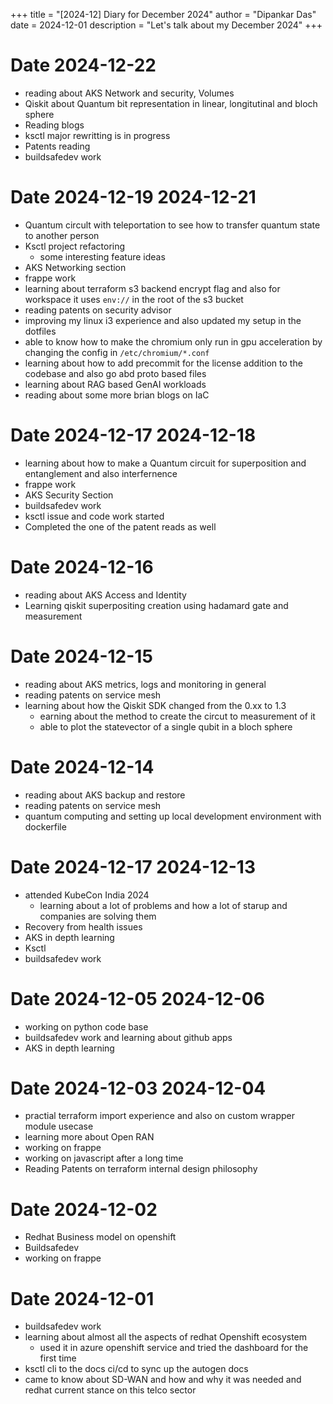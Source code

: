 +++
title = "[2024-12] Diary for December 2024"
author = "Dipankar Das"
date = 2024-12-01
description = "Let's talk about my December 2024"
+++

# Date 2024-12-22
* reading about AKS Network and security, Volumes
* Qiskit about Quantum bit representation in linear, longitutinal and bloch sphere
* Reading blogs
* ksctl major rewritting is in progress
* Patents reading
* buildsafedev work

# Date 2024-12-19 2024-12-21
* Quantum circult with teleportation to see how to transfer quantum state to another person
* Ksctl project refactoring
  * some interesting feature ideas
* AKS Networking section
* frappe work
* learning about terraform s3 backend encrypt flag and also for workspace it uses `env://` in the root of the s3 bucket
* reading patents on security advisor
* improving my linux i3 experience and also updated my setup in the dotfiles
* able to know how to make the chromium only run in gpu acceleration by changing the config in `/etc/chromium/*.conf`
* learning about how to add precommit for the license addition to the codebase and also go abd proto based files
* learning about RAG based GenAI workloads
* reading about some more brian blogs on IaC

# Date 2024-12-17 2024-12-18
* learning about how to make a Quantum circuit for superposition and entanglement and also interfernence
* frappe work
* AKS Security Section
* buildsafedev work
* ksctl issue and code work started
* Completed the one of the patent reads as well

# Date 2024-12-16
* reading about AKS Access and Identity
* Learning qiskit superpositing creation using hadamard gate and measurement

# Date 2024-12-15
* reading about AKS metrics, logs and monitoring in general
* reading patents on service mesh
* learning about how the Qiskit SDK changed from the 0.xx to 1.3
  * earning about the method to create the circut to measurement of it
  * able to plot the statevector of a single qubit in a bloch sphere

# Date 2024-12-14
* reading about AKS backup and restore
* reading patents on service mesh
* quantum computing and setting up local development environment with dockerfile

# Date 2024-12-17 2024-12-13
* attended KubeCon India 2024
  * learning about a lot of problems and how a lot of starup and companies are solving them
* Recovery from health issues
* AKS in depth learning
* Ksctl
* buildsafedev work

# Date 2024-12-05 2024-12-06
* working on python code base
* buildsafedev work and learning about github apps
* AKS in depth learning

# Date 2024-12-03 2024-12-04
* practial terraform import experience and also on custom wrapper module usecase
* learning more about Open RAN
* working on frappe
* working on javascript after a long time
* Reading Patents on terraform internal design philosophy

# Date 2024-12-02
* Redhat Business model on openshift
* Buildsafedev
* working on frappe

# Date 2024-12-01
* buildsafedev work
* learning about almost all the aspects of redhat Openshift ecosystem
  * used it in azure openshift service and tried the dashboard for the first time
* ksctl cli to the docs ci/cd to sync up the autogen docs
* came to know about SD-WAN and how and why it was needed and redhat current stance on this telco sector
